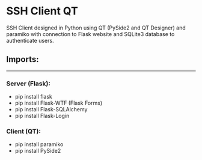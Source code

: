 # SSH Client QT
SSH Client designed in Python using QT (PySide2 and QT Designer) and paramiko with connection to Flask website and SQLite3 database to authenticate users.

## Imports:
---
### Server (Flask):
- pip install flask
- pip install Flask-WTF (Flask Forms)
- pip install Flask-SQLAlchemy
- pip install Flask-Login

### Client (QT):
- pip install paramiko
- pip install PySide2